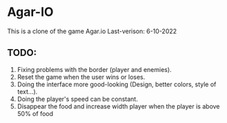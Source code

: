 # Agar-IO
This is a clone of the game Agar.io
Last-verison: 6-10-2022
## TODO:
   1. Fixing problems with the border (player and enemies).
   2. Reset the game when the user wins or loses.
   3. Doing the interface more good-looking (Design, better colors, style of text...).
   4. Doing the player's speed can be constant.
   5. Disappear the food and increase width player when the player is above 50% of food

